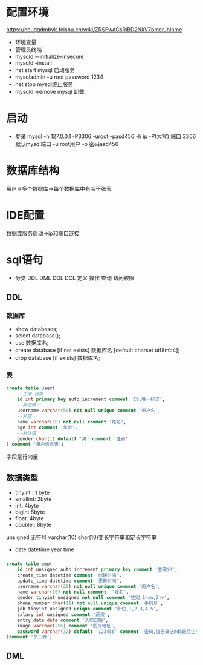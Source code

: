 # 配置环境
https://heuqqdmbyk.feishu.cn/wiki/ZRSFwACsRiBD2NkV7bmcrJhInme
- 环境变量
- 管理员终端
- mysqld --initialize-insecure
- mysqld -install
- net start mysql 启动服务
- mysqladmin -u root password 1234
- net stop mysql终止服务
- mysqld -remove mysql 卸载


# 启动
- 登录 mysql -h 127.0.0.1 -P3306 -uroot -pasd456
-h ip
-P(大写) 端口 3306默认mysql端口
-u root用户
-p 密码asd456



# 数据库结构
用户->多个数据库->每个数据库中有若干张表

# IDE配置
数据库服务启动->ip和端口链接

# sql语句
- 分类
DDL DML DQL DCL
定义 操作 查询 访问权限
## DDL
### 数据库
- show databases;
- select database();
- use 数据库名;
- create database [if not exists] 数据库名 [default charset utf8mb4];
- drop database [if exists] 数据库名;

### 表
```sql
create table user(
    --主键 自增
    id int primary key auto_increment comment 'ID,唯一标识',
    --非空唯一
    username varchar(50) not null unique comment '用户名',
    --非空
    name varchar(10) not null comment '姓名',
    age int comment '年龄',
    --默认值
    gender char(1) default '男' comment '性别'
) comment '用户信息表';
```
字段是行向量

## 数据类型
- tinyint : 1 byte
- smallint: 2byte
- int: 4byte
- bigint:8byte
- float: 4byte
- double : 8byte

unsigned 无符号 varchar(10) char(10)变长字符串和定长字符串

- date datetime year time


### 
```sql
create table emp(
    id int unsigned auto_increment primary key comment '主键id',
    create_time datetime comment '创建时间',
    update_time datetime comment '更新时间',
    username varchar(20) not null unique comment '用户名',
    name varchar(10) not null comment  '姓名',
    gender tinyint unsigned not null comment '性别,1nan,2nv',
    phone_number char(11) not null unique comment '手机号',
    job tinyint unsigned unique comment '职位,1,2,3,4,5',
    salary int unsigned comment '薪资',
    entry_date date comment '入职日期',
    image varchar(255) comment '图片地址',
    password varchar(32) default '123456' comment '密码,加密算法md5最后生成32位'
)comment '员工表';
```

## DML

